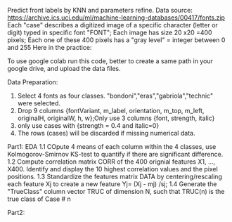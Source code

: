 Predict front labels by KNN and parameters refine. 
Data source: https://archive.ics.uci.edu/ml/machine-learning-databases/00417/fonts.zip
Each "case" describes a digitized image of a specific character (letter or digit) typed in specific font
"FONT"; Each image has size 20 x20 =400 pixels; Each one of these 400 pixels has a "gray level" = integer between 0 and 255
Here in the practice:

To use google colab run this code, better to create a same path in your google drive, and upload the data files.

Data Preparation:
1. Select 4 fonts as four classes. "bondoni","eras","gabriola","technic" were selected.
2. Drop 9 columns {fontVariant, m_label, orientation, m_top, m_left, originalH, originalW, h, w};Only use 3 columns {font, strength, italic}
3. only use cases with {strength = 0.4 and italic=0}
3. The rows (cases) will be discarded if missing numerical data.

Part1: EDA
1.1 COpute 4 means of each column within the 4 classes, use Kolmogorov-Smirnov KS-test to quantify if there are significant difference.
1.2 Compute correlation matrix CORR of the 400 orignial features X1, ..., X400. Identify and display the 10 highest correlation values and the pixel positions. 
1.3 Standardize the features matrix DATA by centering/rescaling each feature Xj to create a new feature
Yj= (Xj - mj) /sj;
1.4 Generate the "TrueClass" column vector TRUC of dimension N, such that TRUC(n) is the true class of Case # n

Part2: 
